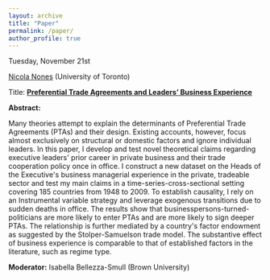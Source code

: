 ```yaml
---
layout: archive
title: "Paper"
permalink: /paper/
author_profile: true
---
```



Tuesday, November 21st

[Nicola Nones](https://www.nicolanones.com/) (University of Toronto)

Title: <a href="https://gsipe-workshop.github.io/files/Paper_nicolaNones.pdf">**Preferential Trade Agreements and Leaders’ Business Experience**</a>


**Abstract:**

Many theories attempt to explain the determinants of Preferential Trade Agreements (PTAs) and their design. Existing accounts, however, focus almost exclusively on structural or domestic factors and ignore individual leaders. In this paper, I develop and test novel theoretical claims regarding executive leaders' prior career in private business and their trade cooperation policy once in office. I construct a new dataset on the Heads of the Executive's business managerial experience in the private, tradeable sector and test my main claims in a time-series-cross-sectional setting covering 185 countries from 1948 to 2009. To establish causality, I rely on an Instrumental variable strategy and leverage exogenous transitions due to sudden deaths in office. The results show that businesspersons-turned-politicians are more likely to enter PTAs and are more likely to sign deeper PTAs. The relationship is further mediated by a country's factor endowment as suggested by the Stolper-Samuelson trade model. The substantive effect of business experience is comparable to that of established factors in the literature, such as regime type.


**Moderator:** Isabella Bellezza-Smull (Brown University)
